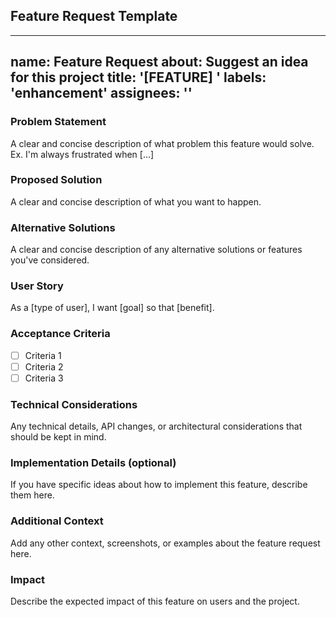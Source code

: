 ## Feature Request Template
<!-- .github/ISSUE_TEMPLATE/feature_request.md -->
---
name: Feature Request
about: Suggest an idea for this project
title: '[FEATURE] '
labels: 'enhancement'
assignees: ''
---

### Problem Statement
A clear and concise description of what problem this feature would solve. Ex. I'm always frustrated when [...]

### Proposed Solution
A clear and concise description of what you want to happen.

### Alternative Solutions
A clear and concise description of any alternative solutions or features you've considered.

### User Story
As a [type of user], I want [goal] so that [benefit].

### Acceptance Criteria
- [ ] Criteria 1
- [ ] Criteria 2
- [ ] Criteria 3

### Technical Considerations
Any technical details, API changes, or architectural considerations that should be kept in mind.

### Implementation Details (optional)
If you have specific ideas about how to implement this feature, describe them here.

### Additional Context
Add any other context, screenshots, or examples about the feature request here.

### Impact
Describe the expected impact of this feature on users and the project.
